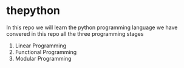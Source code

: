 # thepython
In this repo we will learn the python programming language
we have convered in this repo all the three programming stages
1. Linear Programming
2. Functional Programming
3. Modular Programming
